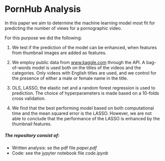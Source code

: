 # PornHub Analysis

In this paper we aim to determine the machine learning model most  fit for predicting the number of views for a pornographic video. 

For this purpose we did the following:

1. We test if the prediction of the model can be enhanced, when features from thumbnail images are added as features. 

2. We employ public data from www.kaggle.com through the API. A bag-of-words model is used both on the titles of the videos and the categories. Only videos with English titles are used, and we control for the presence of either a male or female name in the title. 

3. OLS, LASSO, the elastic net and a random forest regression is used to prediction. The choice of hyperparameters is made based on a 10-folds cross validation. 

4. We find that the best performing model based on both computational time and the mean squared error is the LASSO. However, we are not able to conclude that the performance of the LASSO is enhanced by the thumbnail features.

##### The repository consist of:
- Written analysis: se the pdf file *paper.pdf*
- Code: see the jypyter notebook file *code.ipynb*


